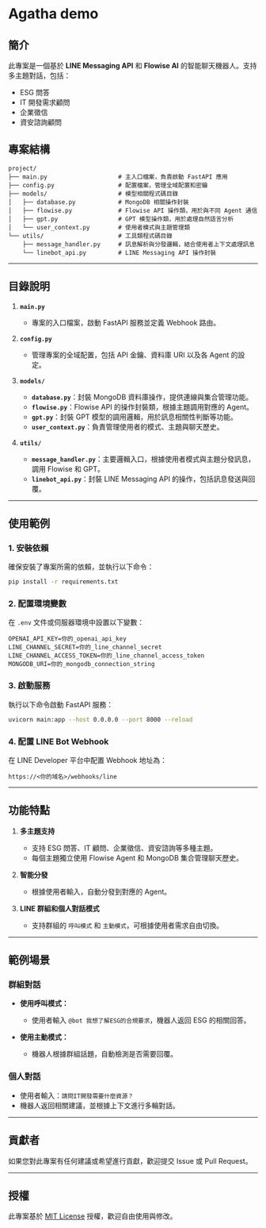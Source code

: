 
# Agatha demo

## 簡介
此專案是一個基於 **LINE Messaging API** 和 **Flowise AI** 的智能聊天機器人。支持多主題對話，包括：
- ESG 問答
- IT 開發需求顧問
- 企業徵信
- 資安諮詢顧問

## 專案結構

```plaintext
project/
├── main.py                    # 主入口檔案，負責啟動 FastAPI 應用
├── config.py                  # 配置檔案，管理全域配置和密鑰
├── models/                    # 模型相關程式碼目錄
│   ├── database.py            # MongoDB 相關操作封裝
│   ├── flowise.py             # Flowise API 操作類，用於與不同 Agent 通信
│   ├── gpt.py                 # GPT 模型操作類，用於處理自然語言分析
│   └── user_context.py        # 使用者模式與主題管理類
└── utils/                     # 工具類程式碼目錄
    ├── message_handler.py     # 訊息解析與分發邏輯，結合使用者上下文處理訊息
    └── linebot_api.py         # LINE Messaging API 操作封裝
```

---

## 目錄說明

1. **`main.py`**  
   - 專案的入口檔案，啟動 FastAPI 服務並定義 Webhook 路由。

2. **`config.py`**  
   - 管理專案的全域配置，包括 API 金鑰、資料庫 URI 以及各 Agent 的設定。

3. **`models/`**  
   - **`database.py`**：封裝 MongoDB 資料庫操作，提供連線與集合管理功能。
   - **`flowise.py`**：Flowise API 的操作封裝類，根據主題調用對應的 Agent。
   - **`gpt.py`**：封裝 GPT 模型的調用邏輯，用於訊息相關性判斷等功能。
   - **`user_context.py`**：負責管理使用者的模式、主題與聊天歷史。

4. **`utils/`**  
   - **`message_handler.py`**：主要邏輯入口，根據使用者模式與主題分發訊息，調用 Flowise 和 GPT。
   - **`linebot_api.py`**：封裝 LINE Messaging API 的操作，包括訊息發送與回覆。

---

## 使用範例

### 1. 安裝依賴
確保安裝了專案所需的依賴，並執行以下命令：
```bash
pip install -r requirements.txt
```

### 2. 配置環境變數
在 `.env` 文件或伺服器環境中設置以下變數：
```plaintext
OPENAI_API_KEY=你的_openai_api_key
LINE_CHANNEL_SECRET=你的_line_channel_secret
LINE_CHANNEL_ACCESS_TOKEN=你的_line_channel_access_token
MONGODB_URI=你的_mongodb_connection_string
```

### 3. 啟動服務
執行以下命令啟動 FastAPI 服務：
```bash
uvicorn main:app --host 0.0.0.0 --port 8000 --reload
```

### 4. 配置 LINE Bot Webhook
在 LINE Developer 平台中配置 Webhook 地址為：
```
https://<你的域名>/webhooks/line
```

---

## 功能特點

1. **多主題支持**  
   - 支持 ESG 問答、IT 顧問、企業徵信、資安諮詢等多種主題。
   - 每個主題獨立使用 Flowise Agent 和 MongoDB 集合管理聊天歷史。

2. **智能分發**  
   - 根據使用者輸入，自動分發到對應的 Agent。

3. **LINE 群組和個人對話模式**  
   - 支持群組的 `呼叫模式` 和 `主動模式`，可根據使用者需求自由切換。

---

## 範例場景

### 群組對話
- **使用呼叫模式：**
  - 使用者輸入 `@bot 我想了解ESG的合規要求`，機器人返回 ESG 的相關回答。
  
- **使用主動模式：**
  - 機器人根據群組話題，自動檢測是否需要回覆。

### 個人對話
- 使用者輸入：`請問IT開發需要什麼資源？`
- 機器人返回相關建議，並根據上下文進行多輪對話。

---

## 貢獻者
如果您對此專案有任何建議或希望進行貢獻，歡迎提交 Issue 或 Pull Request。

---

## 授權
此專案基於 [MIT License](LICENSE) 授權，歡迎自由使用與修改。
